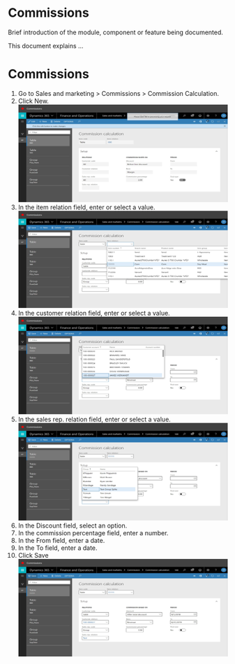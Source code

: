 ﻿# Commissions
Brief introduction of the module, component or feature being documented.

This document explains ...

# Commissions

1. Go to Sales and marketing > Commissions > Commission Calculation.
2. Click New.
![Commissions2](./assets/images/Commissions/Commissions2.png)
3. In the item relation field, enter or select a value.
![Commissions3](./assets/images/Commissions/Commissions3.png)
4. In the customer relation field, enter or select a value.
![Commissions4](./assets/images/Commissions/Commissions4.png)
5. In the sales rep. relation field, enter or select a value.
![Commissions5](./assets/images/Commissions/Commissions5.png)
6. In the Discount field, select an option.
7. In the commission percentage field, enter a number.
8. In the From field, enter a date.
9. In the To field, enter a date.
10. Click Save
![Commissions10](./assets/images/Commissions/Commissions10.png)